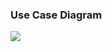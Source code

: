 ### Use Case Diagram

![](https://www.plantuml.com/plantuml/proxy?cache=no&src=https://raw.githubusercontent.com/oleksandrblazhko/ai-215-berdnik/labwork_7/2-SoftwareDesign/2.7-PlantUML/UseCase.puml)
